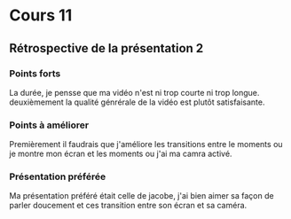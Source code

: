 # Cours 11
## Rétrospective de la présentation 2

### Points forts

La durée, je pensse que ma vidéo n'est ni trop courte ni trop longue.
deuxièmement la qualité génrérale de la vidéo est plutôt satisfaisante.
### Points à améliorer

Premièrement il faudrais que j'améliore les transitions entre le moments ou je montre mon écran et les moments ou j'ai ma camra activé.
### Présentation préférée

Ma présentation préféré était celle de jacobe, j'ai bien aimer sa façon de parler doucement et ces transition entre son écran et sa caméra.
